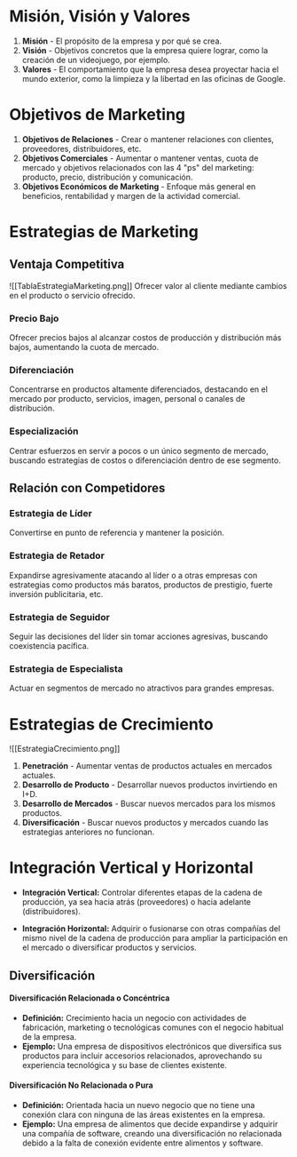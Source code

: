 # Misión, Visión y Valores
1. **Misión** - El propósito de la empresa y por qué se crea.
2. **Visión** - Objetivos concretos que la empresa quiere lograr, como la creación de un videojuego, por ejemplo.
3. **Valores** - El comportamiento que la empresa desea proyectar hacia el mundo exterior, como la limpieza y la libertad en las oficinas de Google.

# Objetivos de Marketing
1. **Objetivos de Relaciones** - Crear o mantener relaciones con clientes, proveedores, distribuidores, etc.
2. **Objetivos Comerciales** - Aumentar o mantener ventas, cuota de mercado y objetivos relacionados con las 4 "ps" del marketing: producto, precio, distribución y comunicación.
3. **Objetivos Económicos de Marketing** - Enfoque más general en beneficios, rentabilidad y margen de la actividad comercial.

# Estrategias de Marketing

## Ventaja Competitiva
![[TablaEstrategiaMarketing.png]]
Ofrecer valor al cliente mediante cambios en el producto o servicio ofrecido.

### Precio Bajo
Ofrecer precios bajos al alcanzar costos de producción y distribución más bajos, aumentando la cuota de mercado.

### Diferenciación
Concentrarse en productos altamente diferenciados, destacando en el mercado por producto, servicios, imagen, personal o canales de distribución.

### Especialización
Centrar esfuerzos en servir a pocos o un único segmento de mercado, buscando estrategias de costos o diferenciación dentro de ese segmento.

## Relación con Competidores

### Estrategia de Líder
Convertirse en punto de referencia y mantener la posición.

### Estrategia de Retador
Expandirse agresivamente atacando al líder o a otras empresas con estrategias como productos más baratos, productos de prestigio, fuerte inversión publicitaria, etc.

### Estrategia de Seguidor
Seguir las decisiones del líder sin tomar acciones agresivas, buscando coexistencia pacífica.

### Estrategia de Especialista
Actuar en segmentos de mercado no atractivos para grandes empresas.

# Estrategias de Crecimiento
![[EstrategiaCrecimiento.png]]
1. **Penetración** - Aumentar ventas de productos actuales en mercados actuales.
2. **Desarrollo de Producto** - Desarrollar nuevos productos invirtiendo en I+D.
3. **Desarrollo de Mercados** - Buscar nuevos mercados para los mismos productos.
4. **Diversificación** - Buscar nuevos productos y mercados cuando las estrategias anteriores no funcionan.

# Integración Vertical y Horizontal
- **Integración Vertical:** Controlar diferentes etapas de la cadena de producción, ya sea hacia atrás (proveedores) o hacia adelante (distribuidores).
  
- **Integración Horizontal:** Adquirir o fusionarse con otras compañías del mismo nivel de la cadena de producción para ampliar la participación en el mercado o diversificar productos y servicios.
## Diversificación

#### Diversificación Relacionada o Concéntrica
- **Definición:** Crecimiento hacia un negocio con actividades de fabricación, marketing o tecnológicas comunes con el negocio habitual de la empresa.
- **Ejemplo:** Una empresa de dispositivos electrónicos que diversifica sus productos para incluir accesorios relacionados, aprovechando su experiencia tecnológica y su base de clientes existente.

#### Diversificación No Relacionada o Pura
- **Definición:** Orientada hacia un nuevo negocio que no tiene una conexión clara con ninguna de las áreas existentes en la empresa.
- **Ejemplo:** Una empresa de alimentos que decide expandirse y adquirir una compañía de software, creando una diversificación no relacionada debido a la falta de conexión evidente entre alimentos y software.